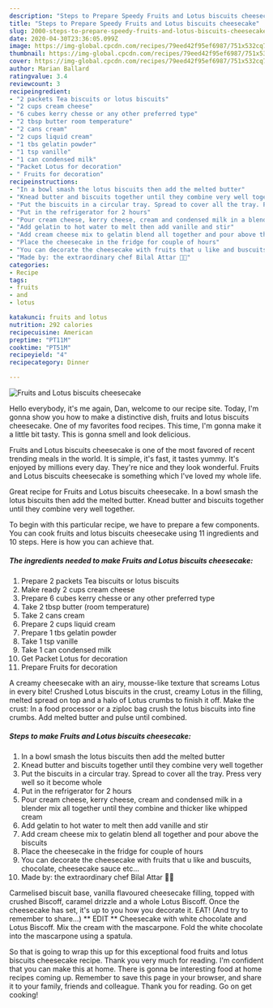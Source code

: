 ```yaml
---
description: "Steps to Prepare Speedy Fruits and Lotus biscuits cheesecake"
title: "Steps to Prepare Speedy Fruits and Lotus biscuits cheesecake"
slug: 2000-steps-to-prepare-speedy-fruits-and-lotus-biscuits-cheesecake
date: 2020-04-30T23:36:05.099Z
image: https://img-global.cpcdn.com/recipes/79eed42f95ef6987/751x532cq70/fruits-and-lotus-biscuits-cheesecake-recipe-main-photo.jpg
thumbnail: https://img-global.cpcdn.com/recipes/79eed42f95ef6987/751x532cq70/fruits-and-lotus-biscuits-cheesecake-recipe-main-photo.jpg
cover: https://img-global.cpcdn.com/recipes/79eed42f95ef6987/751x532cq70/fruits-and-lotus-biscuits-cheesecake-recipe-main-photo.jpg
author: Marian Ballard
ratingvalue: 3.4
reviewcount: 3
recipeingredient:
- "2 packets Tea biscuits or lotus biscuits"
- "2 cups cream cheese"
- "6 cubes kerry chesse or any other preferred type"
- "2 tbsp butter room temperature"
- "2 cans cream"
- "2 cups liquid cream"
- "1 tbs gelatin powder"
- "1 tsp vanille"
- "1 can condensed milk"
- "Packet Lotus for decoration"
- " Fruits for decoration"
recipeinstructions:
- "In a bowl smash the lotus biscuits then add the melted butter"
- "Knead butter and biscuits together until they combine very well together"
- "Put the biscuits in a circular tray. Spread to cover all the tray. Press very well so it become whole"
- "Put in the refrigerator for 2 hours"
- "Pour cream cheese, kerry cheese, cream and condensed milk in a blender mix all together until they combine and thicker like whipped cream"
- "Add gelatin to hot water to melt then add vanille and stir"
- "Add cream cheese mix to gelatin blend all together and pour above the biscuits"
- "Place the cheesecake in the fridge for couple of hours"
- "You can decorate the cheesecake with fruits that u like and buscuits, chocolate, cheesecake sauce etc..."
- "Made by: the extraordinary chef Bilal Attar 👨‍🍳"
categories:
- Recipe
tags:
- fruits
- and
- lotus

katakunci: fruits and lotus 
nutrition: 292 calories
recipecuisine: American
preptime: "PT11M"
cooktime: "PT51M"
recipeyield: "4"
recipecategory: Dinner

---
```



![Fruits and Lotus biscuits cheesecake](https://img-global.cpcdn.com/recipes/79eed42f95ef6987/751x532cq70/fruits-and-lotus-biscuits-cheesecake-recipe-main-photo.jpg)

Hello everybody, it's me again, Dan, welcome to our recipe site. Today, I'm gonna show you how to make a distinctive dish, fruits and lotus biscuits cheesecake. One of my favorites food recipes. This time, I'm gonna make it a little bit tasty. This is gonna smell and look delicious.

Fruits and Lotus biscuits cheesecake is one of the most favored of recent trending meals in the world. It is simple, it's fast, it tastes yummy. It's enjoyed by millions every day. They're nice and they look wonderful. Fruits and Lotus biscuits cheesecake is something which I've loved my whole life.

Great recipe for Fruits and Lotus biscuits cheesecake. In a bowl smash the lotus biscuits then add the melted butter. Knead butter and biscuits together until they combine very well together.


To begin with this particular recipe, we have to prepare a few components. You can cook fruits and lotus biscuits cheesecake using 11 ingredients and 10 steps. Here is how you can achieve that.

<!--inarticleads1-->

##### The ingredients needed to make Fruits and Lotus biscuits cheesecake:

1. Prepare 2 packets Tea biscuits or lotus biscuits
1. Make ready 2 cups cream cheese
1. Prepare 6 cubes kerry chesse or any other preferred type
1. Take 2 tbsp butter (room temperature)
1. Take 2 cans cream
1. Prepare 2 cups liquid cream
1. Prepare 1 tbs gelatin powder
1. Take 1 tsp vanille
1. Take 1 can condensed milk
1. Get Packet Lotus for decoration
1. Prepare  Fruits for decoration


A creamy cheesecake with an airy, mousse-like texture that screams Lotus in every bite! Crushed Lotus biscuits in the crust, creamy Lotus in the filling, melted spread on top and a halo of Lotus crumbs to finish it off. Make the crust: In a food processor or a ziploc bag crush the lotus biscuits into fine crumbs. Add melted butter and pulse until combined. 

<!--inarticleads2-->

##### Steps to make Fruits and Lotus biscuits cheesecake:

1. In a bowl smash the lotus biscuits then add the melted butter
1. Knead butter and biscuits together until they combine very well together
1. Put the biscuits in a circular tray. Spread to cover all the tray. Press very well so it become whole
1. Put in the refrigerator for 2 hours
1. Pour cream cheese, kerry cheese, cream and condensed milk in a blender mix all together until they combine and thicker like whipped cream
1. Add gelatin to hot water to melt then add vanille and stir
1. Add cream cheese mix to gelatin blend all together and pour above the biscuits
1. Place the cheesecake in the fridge for couple of hours
1. You can decorate the cheesecake with fruits that u like and buscuits, chocolate, cheesecake sauce etc...
1. Made by: the extraordinary chef Bilal Attar 👨‍🍳


Carmelised biscuit base, vanilla flavoured cheesecake filling, topped with crushed Biscoff, caramel drizzle and a whole Lotus Biscoff. Once the cheesecake has set, it&#39;s up to you how you decorate it. EAT! (And try to remember to share…) ** EDIT ** Cheesecake with white chocolate and Lotus Biscoff. Mix the cream with the mascarpone. Fold the white chocolate into the mascarpone using a spatula. 

So that is going to wrap this up for this exceptional food fruits and lotus biscuits cheesecake recipe. Thank you very much for reading. I'm confident that you can make this at home. There is gonna be interesting food at home recipes coming up. Remember to save this page in your browser, and share it to your family, friends and colleague. Thank you for reading. Go on get cooking!
